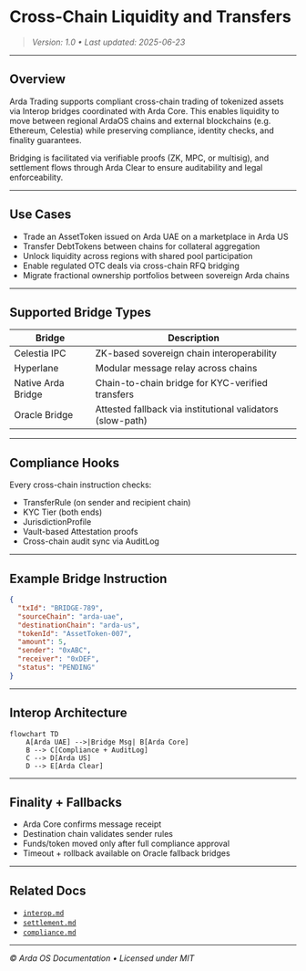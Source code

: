 # Cross-Chain Liquidity and Transfers

> *Version: 1.0 • Last updated: 2025-06-23*

---

## Overview

Arda Trading supports compliant cross-chain trading of tokenized assets via Interop bridges coordinated with Arda Core. This enables liquidity to move between regional ArdaOS chains and external blockchains (e.g. Ethereum, Celestia) while preserving compliance, identity checks, and finality guarantees.

Bridging is facilitated via verifiable proofs (ZK, MPC, or multisig), and settlement flows through Arda Clear to ensure auditability and legal enforceability.

---

## Use Cases

- Trade an AssetToken issued on Arda UAE on a marketplace in Arda US
- Transfer DebtTokens between chains for collateral aggregation
- Unlock liquidity across regions with shared pool participation
- Enable regulated OTC deals via cross-chain RFQ bridging
- Migrate fractional ownership portfolios between sovereign Arda chains

---

## Supported Bridge Types

| Bridge | Description |
|--------|-------------|
| Celestia IPC | ZK-based sovereign chain interoperability |
| Hyperlane | Modular message relay across chains |
| Native Arda Bridge | Chain-to-chain bridge for KYC-verified transfers |
| Oracle Bridge | Attested fallback via institutional validators (slow-path) |

---

## Compliance Hooks

Every cross-chain instruction checks:

- TransferRule (on sender and recipient chain)
- KYC Tier (both ends)
- JurisdictionProfile
- Vault-based Attestation proofs
- Cross-chain audit sync via AuditLog

---

## Example Bridge Instruction

```json
{
  "txId": "BRIDGE-789",
  "sourceChain": "arda-uae",
  "destinationChain": "arda-us",
  "tokenId": "AssetToken-007",
  "amount": 5,
  "sender": "0xABC",
  "receiver": "0xDEF",
  "status": "PENDING"
}
```

---

## Interop Architecture

```mermaid
flowchart TD
    A[Arda UAE] -->|Bridge Msg| B[Arda Core]
    B --> C[Compliance + AuditLog]
    C --> D[Arda US]
    D --> E[Arda Clear]
```

---

## Finality + Fallbacks

- Arda Core confirms message receipt
- Destination chain validates sender rules
- Funds/token moved only after full compliance approval
- Timeout + rollback available on Oracle fallback bridges

---

## Related Docs

- [`interop.md`](../arda-core/interop.md)
- [`settlement.md`](./settlement.md)
- [`compliance.md`](./compliance.md)

---

*© Arda OS Documentation • Licensed under MIT*
